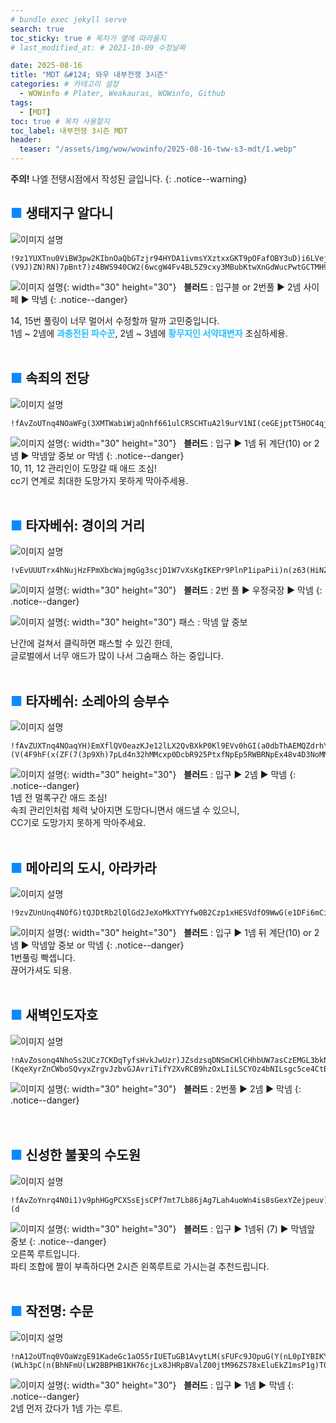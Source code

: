 ```yaml
---
# bundle exec jekyll serve
search: true
toc_sticky: true # 목차가 옆에 따라올지
# last_modified_at: # 2021-10-09 수정날짜

date: 2025-08-16
title: "MDT &#124; 와우 내부전쟁 3시즌"
categories: # 카테고리 설정
  - WOWinfo # Plater, Weakauras, WOWinfo, Github
tags:
  - [MDT]
toc: true # 목차 사용할지
toc_label: 내부전쟁 3시즌 MDT
header:
  teaser: "/assets/img/wow/wowinfo/2025-08-16-tww-s3-mdt/1.webp"
---
```


**주의!** 나엘 전탱시점에서 작성된 글입니다.
{: .notice--warning}  

## <span style="color:#0b89ff">■ </span>생태지구 알다니

![이미지 설명](/assets/img/wow/wowinfo/2025-08-16-tww-s3-mdt/1.webp)

```  
!9z1YUXTnu0ViBW3pw2KIbnOaQbGTzjr94HYDA1ivmsYXztxxGKT9pOFafOBY3uD)i6LVejNjU2YEGiV8Co3JoICSy73Bnho23F8(1HLpy74wZ6XdwZt9V)XFW8Tp9nN)jR5UdhMgFN788XPrOeo1AE8UHvNFXNp2V8D99ZULz42opGlWVM7xpF2nU821Hbyu22aM19dUhD(bTg3O70h(Q55JpmEcMBoS4CLF964dUPX3C4jOwcW5IZD644d29wZSBWD)Ixobo9eal8xbY2ur(FDcBhX2XSDuF7T4VREIWq0MHKHAJlI5RWFjcdctPcx6WfgL(d7rHLqjUyIFiEwGHgBAy6S103JGFQusQeuyz4iaQa1YAXHJQdZdfGPHkWrbIj1cqutDLAKbdgeE4dGW4N40NKK)NLPqeLPxaLr75iuqfLoRdR2Ulswhn7E0qEilTyvA)iI0nBkB7gvd0OT(OOn6bVjwKUEB5bhQQBYgrMnEnBSKuR4K1WjPIteQV3TVWv65LossaFzJlGJ2qmBOU4PSUHhwdpexFFfpIidY62ax3g4MoGGAGgxJ9bSVlkytjrSJRnzMY6vwGn2uQwW52RY1fW5r7n(Qhnismn)uXx1frnVRu1EeutoOU1lAaB)cPiEJJt3kVelUmoRBnp6fCfzjpkTXdY7zKbVBlhMACBDannzDWkfMlRp3tSgTqADE71jZn6Ljzx)IBowTHNU2XuPSCiWIASV2DDYqZAukVrPQM1FrIH0yuQgZjsfjsfffFbvBVk)UyZ7)u2KVeUcu3W5xy33cPXnbiQ4oLYSReBtH96uAE7tztizzJJ3E3GBzX9MX(j)QVBDz61(X9ND9kRzC90E35xVoVmDkm(SNW2L6pZt4pj0xuAW35pYT(4TuqdfeE95jXj2jjiUeumtHOsLsB7VHZkftBkwj4uTuqXeMulzmFX0sXPTVHYWHkfmUqWbtdkl(AoUuC(ObuzIDkkcjHfqPuMKRs4Vu2rlu8obtRbnW5enIi4Ye(0OlNJR7KufHkXsf0FGyuj1U5gTB5wPpCDE7QjQE76YzWV4mKxyMqGyX9e8))9p(0ZF8pF(J)(V9J)ZN)RN)7pBnt7)z4BWS940CW2(6wcgW4Fv4BL5Z9cxy3MBubKtwXnGdWucPwtGCTMH9EriWpeRWW54BdBizUHYO3gG2Wv4BfE4HbjQBtB057fZOpLM0Zo4znsiKicdbXdL)bcl407UrsrCmJrOykhIzHPyxQ7bichXMEf2qqtRqWfdRKywgGi2aFibdHWcIs6Jlm(lJn7ASzmjsdzdmfPfOmaES5eMMXXAUMbZkL))ydg57DUFj(m1(Fd
```  

![이미지 설명](https://wow.zamimg.com/images/wow/icons/large/spell_nature_bloodlust.jpg){: width="30" height="30"}
&nbsp;&nbsp;**블러드** : 입구블 or 2번풀 ▶ 2넴 사이페 ▶ 막넴
{: .notice--danger}  

14, 15번 풀링이 너무 멀어서 수정할까 말까 고민중입니다.  
1넴 ~ 2넴에 **<span style="color:#26beff">과충전된 파수꾼</span>**, 2넴 ~ 3넴에 **<span style="color:#26beff">황무지인 서약대변자</span>** 조심하세용.
<br>
<br>

## <span style="color:#0b89ff">■ </span>속죄의 전당

![이미지 설명](/assets/img/wow/wowinfo/2025-08-16-tww-s3-mdt/2.webp)

```
!fAvZoUTnq4NOaWFg(3XMTWabiWjaQnhf661ulCRSCHTuA2l9urV1NI(ceGEjptT5HOC4qjn0762fEnSiNF)MVps1kB)U2M9h66o8Wu)4tTBLI2MPd7BB((3QUB6PnV7TBuTn3VF)PHpepF5WPH2TgJUT5J33pfrV)5P((lPFSvY(ARk)j9dD6BB7i(iTJeFqV8azzAjyEjn5AErZC4aYqxoGkdA(wvoU2IjA8bh7HMho1F6CBtxNi93sjmxhUQ6OKuGxjbAnbVqKgArpviICHiDObBLbE94NRhELyTuLO5yvOYKotYKLOubnEElI7SUxP6eCK2w1HsgScRlYb5IjwQ3ueiZHs9Eemz(qoc8SgQYQBgU4zLfrHORlUlxxRJLvuS4an9P6YWtgWtMnBLHNkIgc8U0uLDvSRJHQldzwmmCVH5yQZFGIfyUTyuWp(8NkYavkb(8JJc7LioG76XD1lZB0lIZhOKvnG1ln8vC9v6QCMdNfI0ifHtKUQjOoKS9kgkvgLICm7phEYCij(ybzyMSiLEXusWKKWjj1IOKk1DOKcDckLT2x8wqXei95waixa6KLT6mQkROFq1GmWilxPZM7J1EtEDVLbAIAPjvV2L7PsIfvdlIJsgW11fLZALbmHrGZ0YDYiVNwW11k7zYhrzkSCkROchSvC4IQGMqaXQb9CLq5M4GfCqQz8H5KDLiQ4l2sKT2BivG8wMsEGL8WjpvNOSsIhx1g4rVk6mlKiWX6IAAbwLZS4mayFr2ajBwo2GY)lCl1kaxo)vMJNsWbiL8khl9pC9ftKytcvoZVOetq(ad1SnfaA(hq50nPTAcD91veTus8sPAw)NfJajgNzWlh0KTrUOIXRGLe3gDHjCTK5YIKgfY4sHYqsqlLVDrM7p6FD5FOTE8XKMiv6AfKm8FcUf8AgjMj0PWFj2hFyeFdgMeP5HPZNJdJnt76JFm2J70ehIhF6BUC5WJdht7DPq3jl)2PHhJNgEZ(pLsy6TLgJXJhgESD3IfVp9gr5W3C(q34766UehxEdPsXKBQ3FFFCCm(MHUtyJE)04P7W1XW962MHPJ7INVB6Y4PJ51VGOFTRyvyXmJgvw8d4RMXFLScur69QBqYBSXPegxIkcEH259H2UxzGvJRKbB8wJo4SAPcCbx604KX6vJl80KzYSLwWyTgLhnZW4UvVvLyDJnETq4soO1AWz8L4pUkCZgVXcHqQgmgvqOSgxj(6YCVqc240EL2jD(u)LkgFPAxqJSX(kysUUr4wBSEB3Z2rEZDu3yNmHym(P03F93)JV(N)2V(d)9x(8)8xFPT50UFmXzxMLndiVyFP3SGtObHuh84Sdrki3BBEL151basiKw5DclUfusyAe9Ae6B6tKg6mg1ZIT378HGc8MG0MW6saYXoH8wLfaVlHUb4)j26NfBNr6suiWKQoHsLlolfBiyCsH36ukPYjXXfyUzSta2VeJ)eHIT)7
```

![이미지 설명](https://wow.zamimg.com/images/wow/icons/large/spell_nature_bloodlust.jpg){: width="30" height="30"} 
&nbsp;&nbsp;**블러드** : 입구 ▶ 1넴 뒤 계단(10) or 2넴 ▶ 막넴앞 중보 or 막넴
{: .notice--danger}  
10, 11, 12 관리인이 도망갈 때 애드 조심!  
cc기 연계로 최대한 도망가지 못하게 막아주세용.
<br>
<br>

## <span style="color:#0b89ff">■ </span>타자베쉬: 경이의 거리

![이미지 설명](/assets/img/wow/wowinfo/2025-08-16-tww-s3-mdt/3.webp)

```
!vEvUUUTrx4hNujHzFPmXbcWajmgGg3scjD1W7vXsKgIKEPr9PlnP1ipaPii)n(z63(HiNZmd5muljiggI0FN157Sm0v0QxxvUBFD9(hho0)XQckPQCy)UQYx3S6hE7dB7)rbTQCZUDTnp4o1TVTPQqk5vLTB)z3J9DG9fbNeERGQQky(34(FfvFhyrvjHuxRCvfG4fMQ(QYdbdkzsXslAt5cbJSuGgcG6LC04YfCdkhmOpyWQfAUrB5sk3YOcMHuvVqYan6rVKsLvsUrAbLumkJsfAqpHa1z1cJKW5wcNPimdJPIIMNYhg66pV(9p7AoVMFA351BB76oV(X2Jo4XU233S886ZR3xFE9hBhqKMVbmiy2ZUtUZR79g72dppnkPX9b433oC4W51Ta6PHUNbnBbS2U(JB66rD30SB0G(N30VezGgiX6XSmJVnb6E5)cHxO92oX6ulzPkW6mJCPXZ6iinW6mJbLlNavjqnaAS4Bge0sXIMDceBHgrP0amMI(yzfyDLYtWImymCqm0(2iewJHMQtWMmyBagpgKiSi0gi(pZq6RzidlXqkSf1N0YCgseyOaOkb6ty9edbNutKH0jgkGsJfdYedrNyOiSid2xqyEQnWqmpTOtWMmymKa1QNyibKOEgsMpOOeclrRegU2A0WapmniddkcJIynggHWSgUvFZbLyV8qFOn(dz9QQ84i0WmNLjmsHGzv5dKkfvzTuJsWnCQ42dKDVz)BpV(jgjm0bJlD73EWLfo98JLXqLCbSaGPJd58y4OcRqQPAjNsneXDN)Z8Tb9n(EkaGtPsMMsbY3O9NhviaAjewcNiTmTKkLrk9MbWhK3T5WGdJWP919)uDDNlTC1RWJdNo5A6FfW1HIFeOCaOG35o4BADnUJF8BbA5PMJGSoVXJA(9dnp5ABE5Upajc0X07Ch338u1wGzDhGT5429PT49H66usm(tHnBbpdpmfMXvVEt9rS9q7PQY6Ac8NmPbv0EdvEpWh3OHcyrxhhHVasEZiOuHiWZJGyMk1sqfFR4O5tUFw45PThtEsM5j(o8aLmwKNv8yUMgVIwHRzCBd9MJXpoz47PMYjBSAnAgZvxp1uhr3rr3vHRqUWY5K1y)68cbUTzUMf(BzlethEVRyICVZYjECl1vvgM6FS0etw9m3i9NwCF1TmnuYOJhmLxv1nZJXUjF6hpG6PCmpeSBulP2yEOMcvwD0hKllKJMWLt9iOjApzA8KP1d6ZA(f1DkFMl9f5KRg7Ic1f0CXfMlUr3aF(0cFw2r5z1AQV9fpxycsPZYWXdT3swQdlLsEpZOxi5Qb(cgFwde7kdsmopqMm9ndxH)k2azI)vCDdwbZEL7dohpBSS2m8Po(KLyhm6M7CyhnjLF6z6lMcsXD6H5ZMuNY1rNNpLo2tYPvx2OpDprp81JvLF93(0x)0V(L)63)6V8hNx)))8F(L)3NJU5vBo467DVSPUfD9MH(2xG44ME4URMHJBDNEbCZt7rpEN)ZvMzkEbH)cguPi4d49t5xgePkINQY3XheSsZisnuFegcxBmw8R0fjL5Zu2OKWhxO4uMqB1c8(yjpPCS9guJ61ujKkLekcGAYSUBVYJ99KKGvgoHObd4CUqlnr)3NUuWRm8fdwlKdsjZsykPo6FESseBbwb)hqyC4JhmW5dsgtmBNydVYZ7OOjb27jGsURe6DLWUJeFZY7DU3e(Nv)9d
```

![이미지 설명](https://wow.zamimg.com/images/wow/icons/large/spell_nature_bloodlust.jpg){: width="30" height="30"} 
&nbsp;&nbsp;**블러드** : 2번 풀 ▶ 우정국장 ▶ 막넴
{: .notice--danger}  

![이미지 설명](https://wow.zamimg.com/images/wow/icons/large/ability_ambush.jpg){: width="30" height="30"} 패스 : 막넴 앞 중보

난간에 걸쳐서 클릭하면 패스할 수 있긴 한데,  
글로벌에서 너무 애드가 많이 나서 그숨패스 하는 중입니다.
<br>
<br>

## <span style="color:#0b89ff">■ </span>타자베쉬: 소레아의 승부수

![이미지 설명](/assets/img/wow/wowinfo/2025-08-16-tww-s3-mdt/4.webp)

```
!fAvZUXTnq4NOaqYH)EmXflQVOeazKJe12lLX2QvBXkP0Kl9EVv0hGI(a0dbThAEMQZdrhYHuIYBCJH3vl5mZh)Mz(iP8C)n(29h66oC)C)0h8nCMVD(WEF7vQRBF9HBgfF7l9T3UF)PH3gopE40GVrPaF7P7((W9tJy8nei0V2jvwdxY1CG54kW57EHu6Be(DVWODGfuGu5ekdolAs7BGyCns)RqK9T9ZJt(jF7aoEkgxf2gJ2ACAlyLaO0QkSrmzCddrNBzAcB4RGnSbBTXz1sRqjbMMbzYL4TuAqGvAU1zforEz))Wg)X7UTFoexHZh6MEDx3yyTALC4(5ZNddtVzUVpoBzC78D9H3fO5cdHJF4LJJhEy4iABmfBXZVzE4HWPHR3)EKmwF7uiC8WWd(78TJHES7e7wPve)hd7hXvAHcLVA4qmlB45msftPgUoMunc0ESiG2n4d0UfFG2D4dBsT0armWpqee8JqLXutGkmeQchblGXWnjC52eGChbiJauKbuuaeiUijsOOWf54tWNPdIqwYetmrPhtTPysskckf1rZYQ6doF1aeRyToMk0tBU2FQ)0zFBxhd)lrWKzr2nHm3El0GGuRsRVMK7AlXatIlAQiRPISwMQjAOovsLJu1PkLWIBnF06iFk5GnfGHOcutfdrfdvlmYevmu)2q9fllrfJlHJXMApAh1EmmIpMC7XW3W0nvDSVxvKL1fz3AgTMdDkgRkICQqU6yjcJB)Ie2Xte2bjc70jc7ujc7KByeLVCDnXIAnbj1GKsRU9VSHyLAW(ydV4vzwgRRlCxKbxkYkdtna9MGeHUoFu0wKBjQe9ZuRa51JwmM1z2nbt7Dl)yL275rkgl2xSuzbBbQcE6SUH2NezrPniOQsCUcCQQfh8xS5i75tLOLOn0wInlsPcMigNLM16F62YNKkCrLhxkM4lh3LvfzDWuUAUwWvlP6fD(OCGmwk0LAinxwzmvXNYAOUi3EQ(zb78Pe0oZQUuJDbB4RNmWYYoDPQt6Vzd1fBPUCH6lg5QVq5TOSwOEL8quxvxbOCc5YfpvIX6o4ssZ1FHfErBLUdDk8E87h)T)5Z)(V(4F9hF(x(ZF(7(3p9Xh)7pLd4n32hMMcxp0DcbR925PtxfNpEp5RWBRNpEx48v4D3NoMMFmw43gA86vD8s3Ot5jFB8Y967sZzdDg1MRHsg2zemLbL)sldmwB81IuYvNHnoB14loz0axino6fLuWQZ5so6gp5PwQ0AfEbi6w(WUvNlnp2QHDwGXmyaaasJYMXFA9GSKZ70sNd5GsjCmHwzY4d52u(4PDgWkad3yX8djJnZ2LQbViGxlt8vdUNZaN9Sw4pRfXZyjjw(Pq4hOH()7p
```

![이미지 설명](https://wow.zamimg.com/images/wow/icons/large/spell_nature_bloodlust.jpg){: width="30" height="30"} 
&nbsp;&nbsp;**블러드** : 입구 ▶ 2넴 ▶ 막넴
{: .notice--danger}  
1넴 전 멀록구간 애드 조심!  
속죄 관리인처럼 체력 낮아지면 도망다니면서 애드낼 수 있으니,  
CC기로 도망가지 못하게 막아주세요.
<br>
<br>

## <span style="color:#0b89ff">■ </span>메아리의 도시, 아라카라

![이미지 설명](/assets/img/wow/wowinfo/2025-08-16-tww-s3-mdt/5.webp)

```
!9zvZUnUnq4NOfG)tQJDtRb2lQlGd2JeXoMkXTYYfw0B2Czp1xHESVdfO9WwG(e1DFi6mCiLOCCAISSf5Wz(Mp(nuJN7V1VE3(UU93FUp(SVLl9RpVFhmyq80nB)HTXN34xVz3UJdFiCAC)XbFRwdgDC7pfUpocRVLCc9RvAMqALWLtQBuAUV7nkLVv4x9gdNPLCTXATCl3XWP0(wjUUwL)TGN9RV)Xn7h(8Dp9yaUpggINEg(oU5HXhd99F(UDHn78r)6bW(i63QyRSsM2j5sfx6CMgmaYsSfsjZ5A4ncRtLIT5Yy3FEmw5BzTVncaYCMeCGXi5QSdqFBngvdJ1iemb300C186cFRQ9TvdUWPennwftRDzhK8TvYnwbtPua3XKz68)Z3Wp(4M(ZbmcN23f)XUUXW8ovYG7pF6eWTV)CFpoA551N32h(yGglmeo883noU)HHdWCJP1wS87pp8q44W729jWwu0edHd7hEWV1VEm0dsduQKcjCbR7xGqnHHYnifXljLrsnMsTsdMu4aM0Z20JU0Jny0GpmyEg9Bbog6eEs92kal5OId(WrweMJJ7uiNb(saF4GncyooSwHPOJqaL2sBvIu8rXJkfDDcgiEiaPiejiiLCjlhAcsz5ZSl1LDDCO0MBBkW2As6(J9hp5x31XG)QGvMSyeHXP9)MAClLxHjXuwtmHjLWvOYvJNepqbqsSvM80e3AO8ZMsVACAmmgLdXkNNDkLL8CzMLCQRg1CIB45QffzIGIRS4XkGMYztwjwarNMiRunvEu5oKejBl07CyTuyDZezeJ5TZMSKRrnesIeYmeFAYIcdjoTjPGrwtYQfKmTfXvtbRGRLjeJ11f2wgFEurORlrzxKrXe(kdwkPsaoPgIvYSjXcmeNx7jN)2LlVCeZCfGjDzXlC5SROC3Xr0t5CejKLWkohP5taQcUJyisg2qQb(cviv(HujwRPNasmzsv(ucT2FT6QMkMTOINsiXcVTaGfbRL4hhbXSaICG71uql4mEMMFHoEc4PxAsNrmHL8MzM8OtZtbS236RSqvnLqQFxMKJxwZmTUsMiPTfjvilPczzZIGA9VqaNIxniiUZMZb5czGEAm8BTFzbrw6RMt4edtjIGoZtqBgcsRkiXQOWy1NnuePCxTGHBx8efRcyUqbvqFXyTVU4HxQFuzINpDeWlkp1531rHYuVVYxCkYumM3EFHaE(usIOBPYeuIYYvWL9J4ukFP(Jp)gIY21CWlNCAQ1)cY54lrmKG3Mf8rprYxEQmVPM(eSlONyYlxog9p0OXNG7F73(1V(7)Z3(7)cU)57(3V8hF9p)somVFtFigdVBO7ig6nNJhVbhh7o5TqtsNpSnC6gOLPJhsJpI4D5sXUAmyVoOr5b)a2tvDhmzOrhwv)2AAIvqxBqFDmMYXKwOZtO1nTA2y5cJDgTSXcnwkuwOlqS9sTC248olygpzPrPngTa7uuRReDjJlBwS5jw5KmMfwGukvwTl7)48litgVcAKTbWGwlAycJ2M9VmVtLlrwbD3dD5ZToi)aW4YODInw8gfEf(wC08lMGZE1z4V6mIxzMKy5Pq4NPh9)h
```

![이미지 설명](https://wow.zamimg.com/images/wow/icons/large/spell_nature_bloodlust.jpg){: width="30" height="30"} 
&nbsp;&nbsp;**블러드** : 입구 ▶ 1넴 뒤 계단(10) or 2넴 ▶ 막넴앞 중보 or 막넴
{: .notice--danger}  
1번풀링 빡셉니다.  
끊어가셔도 되용.
<br>
<br>

## <span style="color:#0b89ff">■ </span>새벽인도자호

![이미지 설명](/assets/img/wow/wowinfo/2025-08-16-tww-s3-mdt/6.webp)

```
!nAvZosonq4NhoSs2UCz7CKDqTyfsHvkJwUzr)JZsdzsqDNSmCHlCHhbUW7asCzEMGL3bkN4exUhgeJIA1TD5V6R(QVuE8s)9(MtNBBpFCQB8h91sHVz68jFZx9jFE7NE801VaF03S)0PH(3fUC98qVVgrW3mC4BdhhVsNVEbKLVTdTkN1asNrRucu4BFLg91k)UxHkeqT0aiirhQIBP91q8C1A)RjK9nh)M9N79J(MEAHX4bzGBjaaWHAKG3aog4wJZkDGabHZ5uM)vW7MUoYWgkjoQSwDLgSe5m2iaWc2gP2HGtiqNgRCvP0(FITUaBcbPYbwH0iucdJ3ouOmskFOUcaH9)bVPV8H9DtHygooD5sOF8TtDD(A32VBMo0f(qOlIsZLZTJFzB71qUDndsk2pBQ)9HH(3C6rApjf)yi8W5(37p4BUg6OUCSRpFqkd05(EkzBiT(r8rn)aXNuNlVQCvWxInPqJXY7(zYm0nCX302kO)yh)(KqeXyrZnCWboSQvyxZrgvJzbvGJAvriTifY2XvRCB9hzOxLIiLSCYOz4bNILsgc5ce4CtBjeHOTnCG2sxgJPqw3edwTHSWQLWIahZoXNKUK6fZkTlT4mzRwRjfJTcHk02sRBxsKCjHzaV)gwKYplJYLEea8mY69vEEF(Kmw9PeXQDxrTx0Ql7wZ2KnnOOYWvAnUTkJR56GK2x0QmBu4QvUqKBqVaWATc8MYQH9zgS4XKpxtHSMU1C2KwvrxSAHkco9Ky2dCJdCCtKLSYDdBKvs3AmnLAqXB1UKeam5vYn71YstaKhQfFWs1z1a620w9ZfPYUOlZUnICtZCZLTsWCRJ)I4QBsA8CZ48qYXWJ0NF8N)Lp(Bp93)6t)0x)Np97)1F8u6SVDFxyCm8M(2HiE7NghUlUEC85RP51tpCiC5oA69WdZRFnY(YJgh7AIdJJbLw8DXX78rSjzC2xwZhpUSXolDvRL8TANaSU5BOqDoyOiyNbHQ4D0kTTYs32qbd5GtcpfMCosJgngufVSft2SCWRDCrEJD0TWc6YuhaGMUlnHpZDph8oJUQI4aIQk6kq0MWh8fg0DwWPaR0s)xfcImUeB3uJI3nKm(j5E3NTb7L)B3r(I7OEHDMDk)qi8Dl)0)pp
```

![이미지 설명](https://wow.zamimg.com/images/wow/icons/large/spell_nature_bloodlust.jpg){: width="30" height="30"} 
&nbsp;&nbsp;**블러드** : 2번풀 ▶ 2넴 ▶ 막넴
{: .notice--danger}  
<br>
<br>

## <span style="color:#0b89ff">■ </span>신성한 불꽃의 수도원

![이미지 설명](/assets/img/wow/wowinfo/2025-08-16-tww-s3-mdt/7.webp)

```
!fAvZoYnrq4NOi1)v9phHGgPCXSsEjsCPf7mt7Lb86jAg7Lah4uoWn4is8sGexYZejpeuv)JD7zMvKyT76UQ67RQQ)AxTN7V33EC7pe2nEg)ZM47d(V03Up96gqimGrAesPXz5gF3RusFJWV5vOjU0jbhxyfwPGmP8nskUgfcsd4B399pCyWpI)hJ5kWbHwBvioGtBnUkWvGdyATHRmat4S3e8(PZJjSLxHTXXmghy5AMHXHcae2wTLj4kLMPDklePfEzSvxN3gNqOuwTKXeAtbGyERbJcum0OwA5)p59OV9NcHFKm2(W(9hhEB405dhhqVaPVD6WEF7xeE6BKV7XV90VCNV95h6Ncu(SB60PWW4Dt99y0W8cTtB7dph6Jq(o068(A5hyAspY4Jk(aXhNVrJoGRAWFjkBzuiskt3DS)4jFBxhd)h579KlUIlXMlIgUgVqfFzNFMEudroITMXei0IqoykN0Kb7mcP8TMFTM4VqmNfDXfjwVMyznXjPvQCAe666JVc)oOuFKnBDvMshzQ5XLroDXgrwOmhMPUkGOJSBWMCp1pZOm76mDIeYqDDif1DUyDBUbYmwxxy7C(1mNM6cy1(kcDDyTDXgxexbBwfu1)QIEpN4kx)rzo5NUeGI6dnqEVn1BOxT5MeSc(QdlnRkuUjLt2v5KALyX6VwNc1nwDTNLg9myqoXRH05Vw6vGuh93eZ4vYzmQOSLLyjUZFP(siw3RJhAUuwuauKo0kiFxY30jjBDtmrmVqSyv9LoJi9vkuEjqXTKoLD00xdGL3IKusC5ksICVWI9gYSzCLRGvw3cfjvKiVRNdrTqYAT4cHXAjxQWQ1G8N8Us5wC9wFIlgBsyiYs6ydNxFMRkXwtf9OZvGEvfu27i)CRk8BO4Q47E)1FQsiRZfrHIK8uKLN5twqXK6IZHXPr5PiF10WJHJdVz)7PkcNUmgcpDy4r)wF75qpEDbAivMt6Gv7PdDJFDx35WYfjYqogEp(Zp)B)5N(9p85)6p(1V7F)4F)P)5J5I4Uh6dJJH3m0DK2aEyA84RP1jYWjUdtpTnC6148YJpfx)mLSRdLssnL6Kt5fFlnNSE0xwcWI9GydvuByJrWad2QvwM0yT0iDqT48kX1gRgKoJwYfkJZGZ3rNLloN7)OB8ONAfO1GGUlaav6wwT6VsqVXI3RWGbiLs86p2m(vAKOZB0kNdZb8wuo8AiGjJVmRdYcMngPvinCJfRpmzS5SDUBeDE98w(Ib3lzOAC2Lw4VOfXlyjQu2FOR7WUP(XF2N(aT))(d
```

![이미지 설명](https://wow.zamimg.com/images/wow/icons/large/spell_nature_bloodlust.jpg){: width="30" height="30"} 
&nbsp;&nbsp;**블러드** : 입구 ▶ 1넴뒤 (7) ▶ 막넴앞 중보
{: .notice--danger}  
오른쪽 루트입니다.  
파티 조합에 짤이 부족하다면 2시즌 왼쪽루트로 가시는걸 추천드립니다.
<br>
<br>

## <span style="color:#0b89ff">■ </span>작전명: 수문

![이미지 설명](/assets/img/wow/wowinfo/2025-08-16-tww-s3-mdt/8.webp)

```
!nA12oUTnq0VOaWzgE91KadeGc1aOS5rIUETuGB1AvytLM(sFUFc9JOpuG(Y(nL0pIYBIKY76IUlGHnNzoZHN5qrzb7hS9hoooE8HLj3VA7aTTF54bBp(D67MV7TU72jT93F4W8PpoC(YX5t2oHGS9Z7)XHhCx813Laj9TD(GOIanNRqqRq74R4CBhA39kbIgc4kdAyiZVQpKW2rH6642x7r22pTCXzD2(t(F7c11ITrl4mJwJs0yGi2Ye2CnzmeY0sozaTm32)tSPwSLehuiJrgTbazeBkHTuJCHeadrkUK))bB)x(89tldHo8WY5ZdNCVFzAYxbvwOFz)0WNhclA7pFC099JJxgQsAeLCUVD50NgMp9UdFXhdm2E3WWJhp9j7EB)LHj)KimzIfgAHVWF23UcuRF0rRAA4h6Wx7mHL45LeXLIj2jdbe5aQyaDmGjKFoBccj2bQykE3JVgGLlcZOf2hZtZNT9JJm)FfsixPmpLjLuvi1aSLSRPi20b(gSLsp2fkJSufXniuWjtl3QdifYf7(1Pu0fADZqPEwzaTHbJIadaEd9k8bKn7auuuCxTrWvmHV2tkk284eqevCzqWDHHXh2Gh2Wh6qqVB4JOLpyEFIL9JRjCRFOvLzSXXH9ncWQZOf5uzOmjCQ0grNWpnZ1fTo0Ct7V85F9CO2CCyCmKumhvRmxME4gVul3pab2N0SQ)CZzI8QSuXMeLtKvTHKx7NsoJo(v4HPHoUr5HuraZ(sNmISRuFYcGuLhjjPUFv2BFgasgxaxfJibXIcwnGX55ZmYInkLC1lwo(ZJlUcb0arX7rzdkRr(QhibBRthALokD(ftp0bnVGjSqptAeu1VcKRCJkTR90c8CZv90Y6H(MjNiRdnTzD)W3SFspBvTXkOEbR4kWe1IPQ2gqARMCxEKCLPPMeuPC(XAfiqW26FVUI0K9zojx8F)1nFX)5)87)X3(ZN(TF4Rp9xF7VFkN67VFAW5gE3PX5aZUFXn)MW6HBNET)(WLh3pC(n(BhNFmU(LW2BBPHB1KH76cjLx8JHRpBValZ00jtM96ZS78xEluEkZ1msP1g)T0cEn5npCFNwkiJssa6FDev8vreun5SdWNgeZu6V)xk8orFATxrYA9gSAGDAIXu(ciI4kHoJVREJxm5DsU)LwauicVrKuOY4t5Hu(i6ofPrsbkTF)5jJoZ2IAetwVrMGAaZTcaSBgbUze8grI2KFzy4Ns)0(Vd
```

![이미지 설명](https://wow.zamimg.com/images/wow/icons/large/spell_nature_bloodlust.jpg){: width="30" height="30"} 
&nbsp;&nbsp;**블러드** : 입구 ▶ 1넴 ▶ 막넴
{: .notice--danger}  
2넴 먼저 갔다가 1넴 가는 루트.